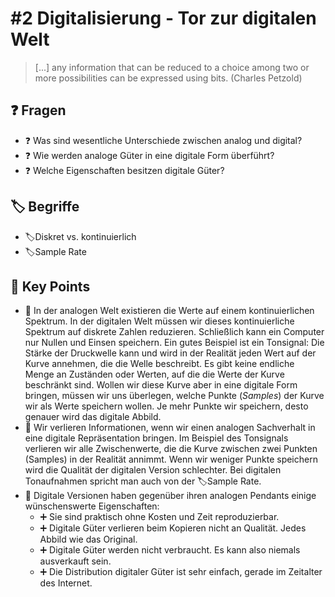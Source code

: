 # \#2 Digitalisierung - Tor zur digitalen Welt

> \[...\] any information that can be reduced to a choice among two or more possibilities can be expressed using bits. \(Charles Petzold\)

## ❓ Fragen 

* ❓ Was sind wesentliche Unterschiede zwischen analog und digital?
* ❓ Wie werden analoge Güter in eine digitale Form überführt?
* ❓ Welche Eigenschaften besitzen digitale Güter?

## 🏷 Begriffe

* 🏷Diskret vs. kontinuierlich
* 🏷Sample Rate

## 🔑 Key Points

* 🔑 In der analogen Welt existieren die Werte auf einem kontinuierlichen Spektrum. In der digitalen Welt müssen wir dieses kontinuierliche Spektrum auf diskrete Zahlen reduzieren. Schließlich kann ein  Computer nur Nullen und Einsen speichern. Ein gutes Beispiel ist ein Tonsignal: Die Stärke der Druckwelle kann und wird in der Realität jeden Wert auf der Kurve annehmen, die die Welle beschreibt. Es gibt keine endliche Menge an Zuständen oder Werten, auf die die Werte der Kurve beschränkt sind. Wollen wir diese Kurve aber in eine digitale Form bringen, müssen wir uns überlegen, welche Punkte \(_Samples_\) der Kurve wir als Werte speichern wollen. Je mehr Punkte wir speichern, desto genauer wird das digitale Abbild. 
* 🔑 Wir verlieren Informationen, wenn wir einen analogen Sachverhalt in eine digitale Repräsentation bringen. Im Beispiel des Tonsignals verlieren wir alle Zwischenwerte, die die Kurve zwischen zwei Punkten \(Samples\) in der Realität annimmt. Wenn wir weniger Punkte speichern wird die Qualität der digitalen Version schlechter. Bei digitalen Tonaufnahmen spricht man auch von der 🏷Sample Rate. 
* 🔑 Digitale Versionen haben gegenüber ihren analogen Pendants einige wünschenswerte Eigenschaften: 
  * ➕ Sie sind praktisch ohne Kosten und Zeit reproduzierbar.
  * ➕ Digitale Güter verlieren beim Kopieren nicht an Qualität. Jedes Abbild wie das Original.
  * ➕ Digitale Güter werden nicht verbraucht. Es kann also niemals ausverkauft sein.
  * ➕ Die Distribution digitaler Güter ist sehr einfach, gerade im Zeitalter des Internet.

